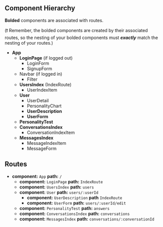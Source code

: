 ## Component Hierarchy

**Bolded** components are associated with routes.

(:exclamation: Remember, the bolded components are created by their
associated routes, so the nesting of your bolded components must
_**exactly**_ match the nesting of your routes.)

* **App**
  * **LoginPage** (if logged out)
    * LoginForm
    * SignupForm
  * Navbar (if logged in)
    * Filter
  * **UsersIndex** (IndexRoute)
    * UserIndexItem
  * **User**  
    * UserDetail
    * PersonalityChart
    * **UserDescription**
    * **UserForm**
  * **PersonalityTest**
  * **ConversationsIndex**
    * ConversationIndexItem
  * **MessagesIndex**
    * MessageIndexItem
    * MessageForm


## Routes

* **component:** `App` **path:** `/`
  * **component:** `LoginPage` **path:** `IndexRoute`
  * **component:** `UsersIndex` **path:** `users`
  * **component:** `User` **path:**  `users/:userId`
    * **component:** `UserDescription` **path** `IndexRoute`
    * **component:** `UserForm` **path:** `users/:userId/edit`
  * **component:** `PersonalityTest` **path:** `answers`
  * **component:** `ConversationsIndex` **path:** `conversations`
  * **component:** `MessagesIndex` **path:** `conversations/:conversationId`
